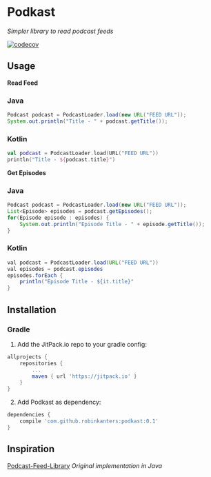 # Podkast
_Simpler library to read podcast feeds_

[![codecov](https://codecov.io/gh/robinkanters/podkast/branch/develop/graph/badge.svg)](https://codecov.io/gh/robinkanters/podkast)

## Usage
__Read Feed__
	
### Java

```java
Podcast podcast = PodcastLoader.load(new URL("FEED URL"));
System.out.println("Title - " + podcast.getTitle());
```

### Kotlin

```kotlin
val podcast = PodcastLoader.load(URL("FEED URL"))
println("Title - ${podcast.title}")
```

__Get Episodes__

### Java

```java
Podcast podcast = PodcastLoader.load(new URL("FEED URL"));
List<Episode> episodes = podcast.getEpisodes();
for(Episode episode : episodes) {
    System.out.println("Episode Title - " + episode.getTitle());
}
```

### Kotlin

```java
val podcast = PodcastLoader.load(URL("FEED URL"))
val episodes = podcast.episodes
episodes.forEach {
    println("Episode Title - ${it.title}"
}
```

## Installation

### Gradle

1. Add the JitPack.io repo to your gradle config:

```groovy
allprojects {
    repositories {
        ...
        maven { url 'https://jitpack.io' }
    }
}
```

2. Add Podkast as dependency:

```groovy
dependencies {
    compile 'com.github.robinkanters:podkast:0.1'
}
```

## Inspiration
[Podcast-Feed-Library](https://github.com/MarkusLewis/Podcast-Feed-Library) _Original implementation in Java_
